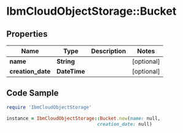 # IbmCloudObjectStorage::Bucket

## Properties

Name | Type | Description | Notes
------------ | ------------- | ------------- | -------------
**name** | **String** |  | [optional] 
**creation_date** | **DateTime** |  | [optional] 

## Code Sample

```ruby
require 'IbmCloudObjectStorage'

instance = IbmCloudObjectStorage::Bucket.new(name: null,
                                 creation_date: null)
```


